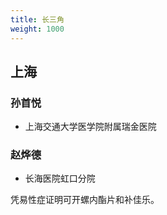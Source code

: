 ```yaml
---
title: 长三角
weight: 1000
---
```


## 上海

### 孙首悦

- 上海交通大学医学院附属瑞金医院

### 赵烨德

- 长海医院虹口分院

凭易性症证明可开螺内酯片和补佳乐。

